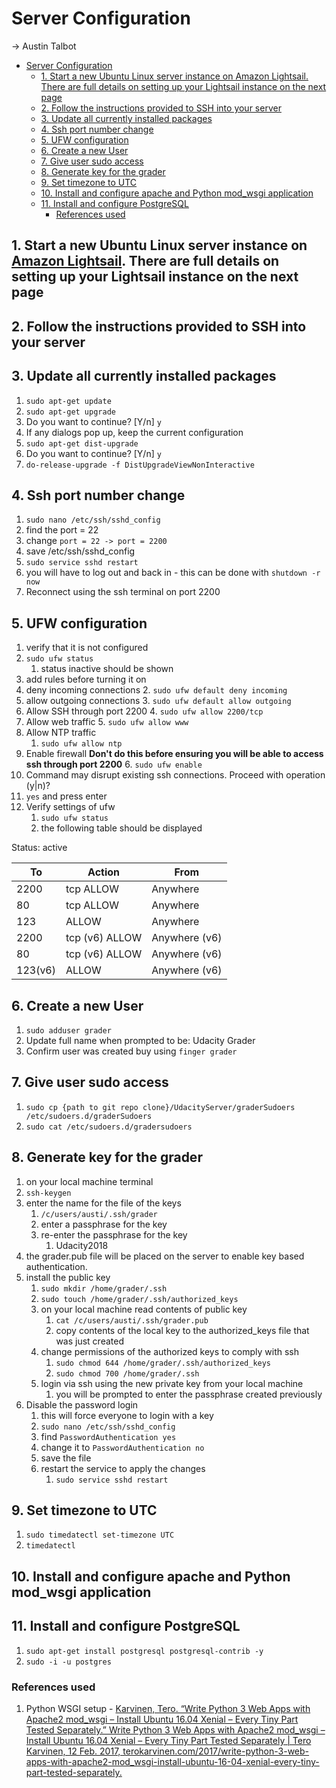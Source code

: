 # Server Configuration

-> Austin Talbot

- [Server Configuration](#server-configuration)
  - [1. Start a new Ubuntu Linux server instance on Amazon Lightsail. There are full details on setting up your Lightsail instance on the next page](#1-start-a-new-ubuntu-linux-server-instance-on-amazon-lightsail-there-are-full-details-on-setting-up-your-lightsail-instance-on-the-next-page)
  - [2. Follow the instructions provided to SSH into your server](#2-follow-the-instructions-provided-to-ssh-into-your-server)
  - [3. Update all currently installed packages](#3-update-all-currently-installed-packages)
  - [4. Ssh port number change](#4-ssh-port-number-change)
  - [5. UFW configuration](#5-ufw-configuration)
  - [6. Create a new User](#6-create-a-new-user)
  - [7. Give user sudo access](#7-give-user-sudo-access)
  - [8. Generate key for the grader](#8-generate-key-for-the-grader)
  - [9. Set timezone to UTC](#9-set-timezone-to-utc)
  - [10. Install and configure apache and Python mod_wsgi application](#10-install-and-configure-apache-and-python-mod_wsgi-application)
  - [11. Install and configure PostgreSQL](#11-install-and-configure-postgresql)
    - [References used](#references-used)

## 1. Start a new Ubuntu Linux server instance on [Amazon Lightsail](https://lightsail.aws.amazon.com/). There are full details on setting up your Lightsail instance on the next page

## 2. Follow the instructions provided to SSH into your server

## 3. Update all currently installed packages

1. `sudo apt-get update`
2. `sudo apt-get upgrade`
3. Do you want to continue? [Y/n] `y`
4. If any dialogs pop up, keep the current configuration
5. `sudo apt-get dist-upgrade`
6. Do you want to continue? [Y/n] `y`
7. `do-release-upgrade -f DistUpgradeViewNonInteractive`

## 4. Ssh port number change

1. `sudo nano /etc/ssh/sshd_config`
2. find the port = 22
3. change `port = 22 -> port = 2200`
4. save /etc/ssh/sshd_config
5. `sudo service sshd restart`
6. you will have to log out and back in - this can be done with `shutdown -r now`
7. Reconnect using the ssh terminal on port 2200

## 5. UFW configuration

1. verify that it is not configured
2. `sudo ufw status`
   1. status inactive should be shown
3. add rules before turning it on
4. deny incoming connections
   2. `sudo ufw default deny incoming`
5. allow outgoing connections
   3. `sudo ufw default allow outgoing`
6. Allow SSH through port 2200
   4. `sudo ufw allow 2200/tcp`
7. Allow web traffic
   5. `sudo ufw allow www`
8. Allow NTP traffic
    1. `sudo ufw allow ntp`
9. Enable firewall **Don't do this before ensuring you will be able to access ssh through port 2200**
   6. `sudo ufw enable`
10. Command may disrupt existing ssh connections. Proceed with operation (y|n)?
11. `yes` and press enter
12. Verify settings of ufw
    1. `sudo ufw status`
    2. the following table should be displayed

Status: active

| To      | Action          | From          |
| ------- | --------------- | ------------- |
| 2200    | tcp ALLOW       | Anywhere      |
| 80      | tcp ALLOW       | Anywhere      |
| 123     | ALLOW           | Anywhere      |
| 2200    | tcp  (v6) ALLOW | Anywhere (v6) |
| 80      | tcp (v6) ALLOW  | Anywhere (v6) |
| 123(v6) | ALLOW           | Anywhere (v6) |

## 6. Create a new User

1. `sudo adduser grader`
2. Update full name when prompted to be: Udacity Grader
3. Confirm user was created buy using `finger grader`

## 7. Give user sudo access

1. `sudo cp {path to git repo clone}/UdacityServer/graderSudoers /etc/sudoers.d/graderSudoers`
2. `sudo cat /etc/sudoers.d/gradersudoers`

## 8. Generate key for the grader

1. on your local machine terminal
2. `ssh-keygen`
3. enter the name for the file of the keys
    1. `/c/users/austi/.ssh/grader`
    2. enter a passphrase for the key
    3. re-enter the passphrase for the key
        1. Udacity2018
4. the grader.pub file will be placed on the server to enable key based authentication.
5. install the public key
    1. `sudo mkdir /home/grader/.ssh`
    2. `sudo touch /home/grader/.ssh/authorized_keys`
    3. on your local machine read contents of public key
        1. `cat /c/users/austi/.ssh/grader.pub`
        2. copy contents of the local key to the authorized_keys file that was just created
    4. change permissions of the authorized keys to comply with ssh
        1. `sudo chmod 644 /home/grader/.ssh/authorized_keys`
        2. `sudo chmod 700 /home/grader/.ssh`
    5. login via ssh using the new private key from your local machine
        1. you will be prompted to enter the passphrase created previously
6. Disable the password login
    1. this will force everyone to login with a key
    2. `sudo nano /etc/ssh/sshd_config`
    3. find `PasswordAuthentication yes`
    4. change it to `PasswordAuthentication no`
    5. save the file
    6. restart the service to apply the changes
        1. `sudo service sshd restart`

## 9. Set timezone to UTC

1. `sudo timedatectl set-timezone UTC`
2. `timedatectl`

## 10. Install and configure apache and Python mod_wsgi application

## 11. Install and configure PostgreSQL

1. `sudo apt-get install postgresql postgresql-contrib -y`
2. `sudo -i -u postgres`

### References used

1. Python WSGI setup - [Karvinen, Tero. “Write Python 3 Web Apps with Apache2 mod_wsgi – Install Ubuntu 16.04 Xenial – Every Tiny Part Tested Separately.” Write Python 3 Web Apps with Apache2 mod_wsgi – Install Ubuntu 16.04 Xenial – Every Tiny Part Tested Separately | Tero Karvinen, 12 Feb. 2017, terokarvinen.com/2017/write-python-3-web-apps-with-apache2-mod_wsgi-install-ubuntu-16-04-xenial-every-tiny-part-tested-separately.](http://terokarvinen.com/2017/write-python-3-web-apps-with-apache2-mod_wsgi-install-ubuntu-16-04-xenial-every-tiny-part-tested-separately)

